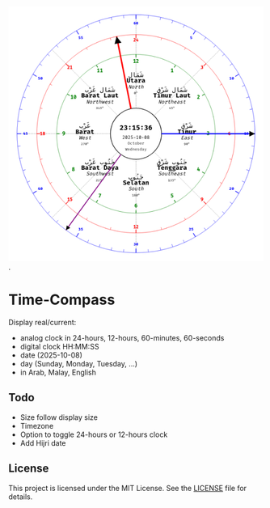 ![Screenshot](https://github.com/mnajib/time-compass-ext/blob/master/Screenshot_Time_Compass.png).

# Time-Compass
Display real/current:
- analog clock in 24-hours, 12-hours, 60-minutes, 60-seconds
- digital clock HH:MM:SS
- date (2025-10-08)
- day (Sunday, Monday, Tuesday, ...)
- in Arab, Malay, English

## Todo
- Size follow display size
- Timezone
- Option to toggle 24-hours or 12-hours clock
- Add Hijri date

## License
This project is licensed under the MIT License. See the [LICENSE](./LICENSE) file for details.
